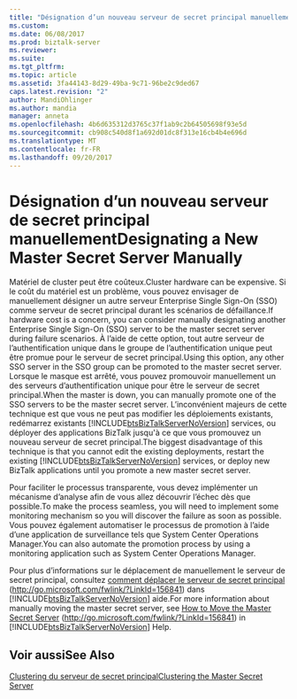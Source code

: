 ```yaml
---
title: "Désignation d’un nouveau serveur de secret principal manuellement | Documents Microsoft"
ms.custom: 
ms.date: 06/08/2017
ms.prod: biztalk-server
ms.reviewer: 
ms.suite: 
ms.tgt_pltfrm: 
ms.topic: article
ms.assetid: 3fa44143-8d29-49ba-9c71-96be2c9ded67
caps.latest.revision: "2"
author: MandiOhlinger
ms.author: mandia
manager: anneta
ms.openlocfilehash: 4b6d635312d3765c37f1ab9c2b64505698f93e5d
ms.sourcegitcommit: cb908c540d8f1a692d01dc8f313e16cb4b4e696d
ms.translationtype: MT
ms.contentlocale: fr-FR
ms.lasthandoff: 09/20/2017
---
```

# <a name="designating-a-new-master-secret-server-manually"></a><span data-ttu-id="e443e-102">Désignation d’un nouveau serveur de secret principal manuellement</span><span class="sxs-lookup"><span data-stu-id="e443e-102">Designating a New Master Secret Server Manually</span></span>
<span data-ttu-id="e443e-103">Matériel de cluster peut être coûteux.</span><span class="sxs-lookup"><span data-stu-id="e443e-103">Cluster hardware can be expensive.</span></span> <span data-ttu-id="e443e-104">Si le coût du matériel est un problème, vous pouvez envisager de manuellement désigner un autre serveur Enterprise Single Sign-On (SSO) comme serveur de secret principal durant les scénarios de défaillance.</span><span class="sxs-lookup"><span data-stu-id="e443e-104">If hardware cost is a concern, you can consider manually designating another Enterprise Single Sign-On (SSO) server to be the master secret server during failure scenarios.</span></span> <span data-ttu-id="e443e-105">À l’aide de cette option, tout autre serveur de l’authentification unique dans le groupe de l’authentification unique peut être promue pour le serveur de secret principal.</span><span class="sxs-lookup"><span data-stu-id="e443e-105">Using this option, any other SSO server in the SSO group can be promoted to the master secret server.</span></span> <span data-ttu-id="e443e-106">Lorsque le masque est arrêté, vous pouvez promouvoir manuellement un des serveurs d’authentification unique pour être le serveur de secret principal.</span><span class="sxs-lookup"><span data-stu-id="e443e-106">When the master is down, you can manually promote one of the SSO servers to be the master secret server.</span></span> <span data-ttu-id="e443e-107">L’inconvénient majeurs de cette technique est que vous ne peut pas modifier les déploiements existants, redémarrez existants [!INCLUDE[btsBizTalkServerNoVersion](../includes/btsbiztalkservernoversion-md.md)] services, ou déployer des applications BizTalk jusqu'à ce que vous promouvez un nouveau serveur de secret principal.</span><span class="sxs-lookup"><span data-stu-id="e443e-107">The biggest disadvantage of this technique is that you cannot edit the existing deployments, restart the existing [!INCLUDE[btsBizTalkServerNoVersion](../includes/btsbiztalkservernoversion-md.md)] services, or deploy new BizTalk applications until you promote a new master secret server.</span></span>  
  
 <span data-ttu-id="e443e-108">Pour faciliter le processus transparente, vous devez implémenter un mécanisme d’analyse afin de vous allez découvrir l’échec dès que possible.</span><span class="sxs-lookup"><span data-stu-id="e443e-108">To make the process seamless, you will need to implement some monitoring mechanism so you will discover the failure as soon as possible.</span></span> <span data-ttu-id="e443e-109">Vous pouvez également automatiser le processus de promotion à l’aide d’une application de surveillance tels que System Center Operations Manager.</span><span class="sxs-lookup"><span data-stu-id="e443e-109">You can also automate the promotion process by using a monitoring application such as System Center Operations Manager.</span></span>  
  
 <span data-ttu-id="e443e-110">Pour plus d’informations sur le déplacement de manuellement le serveur de secret principal, consultez [comment déplacer le serveur de secret principal](http://go.microsoft.com/fwlink/?LinkId=156841) (http://go.microsoft.com/fwlink/?LinkId=156841) dans [!INCLUDE[btsBizTalkServerNoVersion](../includes/btsbiztalkservernoversion-md.md)] aide.</span><span class="sxs-lookup"><span data-stu-id="e443e-110">For more information about manually moving the master secret server, see [How to Move the Master Secret Server](http://go.microsoft.com/fwlink/?LinkId=156841) (http://go.microsoft.com/fwlink/?LinkId=156841) in [!INCLUDE[btsBizTalkServerNoVersion](../includes/btsbiztalkservernoversion-md.md)] Help.</span></span>  
  
## <a name="see-also"></a><span data-ttu-id="e443e-111">Voir aussi</span><span class="sxs-lookup"><span data-stu-id="e443e-111">See Also</span></span>  
 [<span data-ttu-id="e443e-112">Clustering du serveur de secret principal</span><span class="sxs-lookup"><span data-stu-id="e443e-112">Clustering the Master Secret Server</span></span>](../technical-guides/clustering-the-master-secret-server.md)